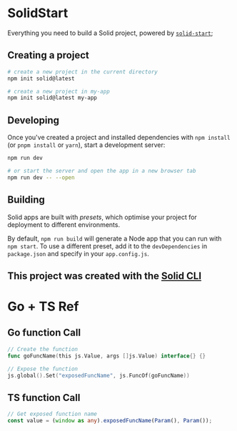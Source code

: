 # SolidStart

Everything you need to build a Solid project, powered by [`solid-start`](https://start.solidjs.com);

## Creating a project

```bash
# create a new project in the current directory
npm init solid@latest

# create a new project in my-app
npm init solid@latest my-app
```

## Developing

Once you've created a project and installed dependencies with `npm install` (or `pnpm install` or `yarn`), start a development server:

```bash
npm run dev

# or start the server and open the app in a new browser tab
npm run dev -- --open
```

## Building

Solid apps are built with _presets_, which optimise your project for deployment to different environments.

By default, `npm run build` will generate a Node app that you can run with `npm start`. To use a different preset, add it to the `devDependencies` in `package.json` and specify in your `app.config.js`.

## This project was created with the [Solid CLI](https://github.com/solidjs-community/solid-cli)

# Go + TS Ref

## Go function Call

``` go
// Create the function
func goFuncName(this js.Value, args []js.Value) interface{} {}

// Expose the function
js.global().Set("exposedFuncName", js.FuncOf(goFuncName))
```

## TS function Call
``` ts
// Get exposed function name
const value = (window as any).exposedFuncName(Param(), Param());
```
